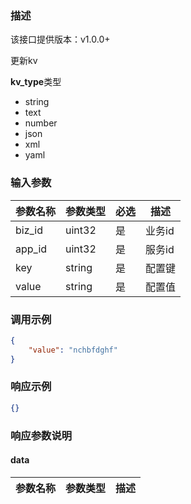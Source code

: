 ### 描述

该接口提供版本：v1.0.0+

更新kv

**kv_type**类型

- string
- text
- number
- json
- xml
- yaml



### 输入参数

| 参数名称 | 参数类型 | 必选 | 描述   |
| -------- | -------- | ---- | ------ |
| biz_id   | uint32   | 是   | 业务id |
| app_id   | uint32   | 是   | 服务id |
| key      | string   | 是   | 配置键 |
| value    | string   | 是   | 配置值 |

### 调用示例

```json
{
    "value": "nchbfdghf"
}
```

### 响应示例

```json
{}
```

### 响应参数说明

#### data

| 参数名称 | 参数类型 | 描述 |
| -------- | -------- | ---- |